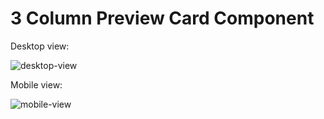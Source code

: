 # 3 Column Preview Card Component

Desktop view:

![desktop-view](https://github.com/user-attachments/assets/0e689849-2245-4065-bdd7-696e86619419)

Mobile view:

![mobile-view](https://github.com/user-attachments/assets/c58d46da-0072-4dbc-aa6f-f59c3ec5b683)
